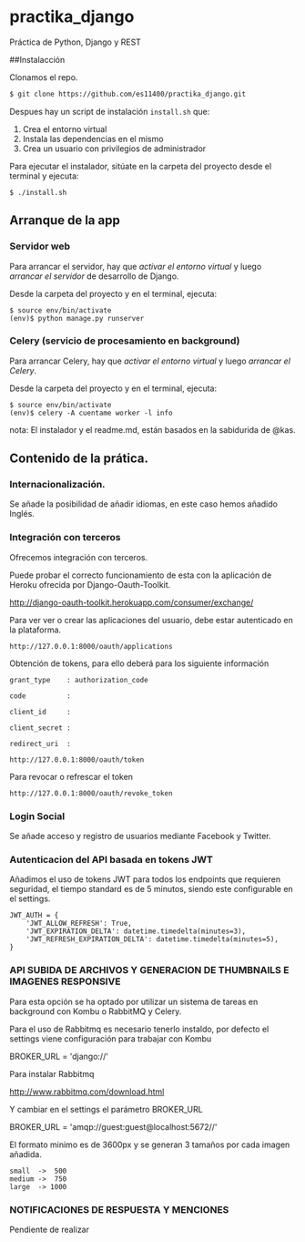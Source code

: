 # practika_django
Práctica de Python, Django y REST

##Instalacción

Clonamos el repo.

```bash
$ git clone https://github.com/es11400/practika_django.git
```


Despues hay un script de instalación ```install.sh``` que: 

1. Crea el entorno virtual
2. Instala las dependencias en el mismo
3. Crea un usuario con privilegios de administrador

Para ejecutar el instalador, sitúate en la carpeta del proyecto desde el terminal y ejecuta:

```
$ ./install.sh
```

## Arranque de la app

### Servidor web

Para arrancar el servidor, hay que *activar el entorno virtual* y luego *arrancar el servidor* de desarrollo de Django.

Desde la carpeta del proyecto y en el terminal, ejecuta:

```
$ source env/bin/activate
(env)$ python manage.py runserver
```

### Celery (servicio de procesamiento en background)

Para arrancar Celery, hay que *activar el entorno virtual* y luego *arrancar el Celery*.

Desde la carpeta del proyecto y en el terminal, ejecuta:

```
$ source env/bin/activate
(env)$ celery -A cuentame worker -l info
```






nota: El instalador y el readme.md, están basados en la sabidurida de @kas.


## Contenido de la prática.

### Internacionalización.

Se añade la posibilidad de añadir idiomas, en este caso hemos añadido Inglés.

### Integración con terceros

Ofrecemos integración con terceros.

Puede probar el correcto funcionamiento de esta con la aplicación de Heroku ofrecida por Django-Oauth-Toolkit.

http://django-oauth-toolkit.herokuapp.com/consumer/exchange/

Para ver ver o crear las aplicaciones del usuario, debe estar autenticado en la plataforma.

```
http://127.0.0.1:8000/oauth/applications
```


Obtención de tokens, para ello deberá para los siguiente información

    grant_type    : authorization_code
   
    code          : 
   
    client_id     :
   
    client_secret :
   
    redirect_uri  :

```
http://127.0.0.1:8000/oauth/token
```
Para revocar o refrescar el token

```
http://127.0.0.1:8000/oauth/revoke_token
```


### Login Social

Se añade acceso y registro de usuarios mediante Facebook y Twitter.
    

### Autenticacion del API basada en tokens JWT

Añadimos el uso de tokens JWT para todos los endpoints que requieren seguridad, el tiempo standard es de 5 minutos, siendo este configurable en el settings.

```
JWT_AUTH = {
    'JWT_ALLOW_REFRESH': True,
    'JWT_EXPIRATION_DELTA': datetime.timedelta(minutes=3),
    'JWT_REFRESH_EXPIRATION_DELTA': datetime.timedelta(minutes=5),
}
```


### API SUBIDA DE ARCHIVOS Y GENERACION DE THUMBNAILS E IMAGENES RESPONSIVE

Para esta opción se ha optado por utilizar un sistema de tareas en background con Kombu o RabbitMQ y Celery.

Para el uso de  Rabbitmq es necesario tenerlo instaldo, por defecto el settings viene configuración para trabajar con Kombu

BROKER_URL = 'django://'

Para instalar Rabbitmq

http://www.rabbitmq.com/download.html

Y cambiar en el settings el parámetro BROKER_URL

BROKER_URL = 'amqp://guest:guest@localhost:5672//'

El formato minimo es de 3600px y se generan 3 tamaños por cada imagen añadida.

    small  ->  500
    medium ->  750
    large  -> 1000

### NOTIFICACIONES DE RESPUESTA Y MENCIONES

Pendiente de realizar